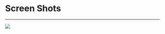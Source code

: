 <h1>Screen Shots</h1>
<hr>
<img  src='http://127.0.0.1:5500/img/Screenshot%202024-02-25%20155044.png'/>